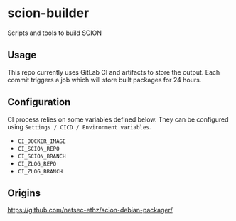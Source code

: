 # scion-builder

Scripts and tools to build SCION

## Usage

This repo currently uses GitLab CI and artifacts to store the output. Each commit triggers a job which will store built packages for 24 hours.

## Configuration

CI process relies on some variables defined below. They can be configured using `Settings / CICD / Environment variables`.

* `CI_DOCKER_IMAGE`
* `CI_SCION_REPO`
* `CI_SCION_BRANCH`
* `CI_ZLOG_REPO`
* `CI_ZLOG_BRANCH`

## Origins

https://github.com/netsec-ethz/scion-debian-packager/

